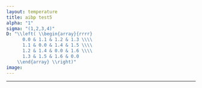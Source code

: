 ```yaml
---
layout: temperature
title: aibp test5
alpha: "1"
sigma: "(1,2,3,4)"
D: "\\left( \\begin{array}{rrrr}
      0.0 & 1.1 & 1.2 & 1.3 \\\\
      1.1 & 0.0 & 1.4 & 1.5 \\\\
      1.2 & 1.4 & 0.0 & 1.6 \\\\
      1.3 & 1.5 & 1.6 & 0.0
    \\end{array} \\right)"
image:
---
```


<div id="mlPlot""></div>
<script type="text/javascript">
  draw("demoDat.tsv","tau","#mlPlot");
</script>

***
